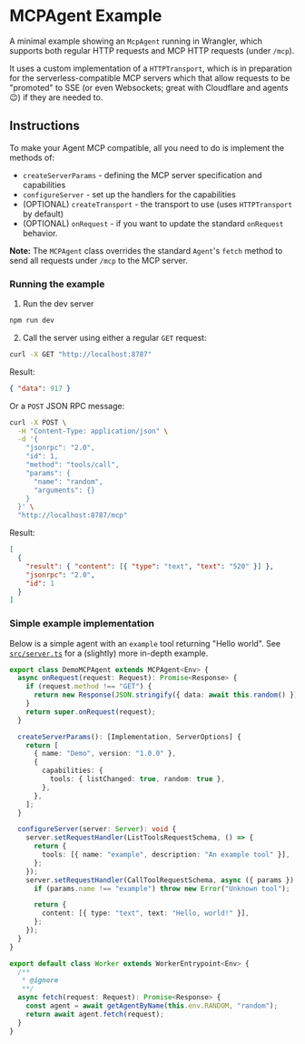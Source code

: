 # MCPAgent Example

A minimal example showing an `McpAgent` running in Wrangler, which supports both regular HTTP requests and MCP HTTP requests (under `/mcp`).

It uses a custom implementation of a `HTTPTransport`, which is in preparation for the serverless-compatible MCP servers which that allow requests to be "promoted" to SSE (or even Websockets; great with Cloudflare and agents 😉) if they are needed to.

## Instructions

To make your Agent MCP compatible, all you need to do is implement the methods of:

- `createServerParams` - defining the MCP server specification and capabilities
- `configureServer` - set up the handlers for the capabilities
- (OPTIONAL) `createTransport` - the transport to use (uses `HTTPTransport` by default)
- (OPTIONAL) `onRequest` - if you want to update the standard `onRequest` behavior.

**Note:** The `MCPAgent` class overrides the standard `Agent`'s `fetch` method to send all requests under `/mcp` to the MCP server.

### Running the example

1. Run the dev server

```sh
npm run dev
```

2. Call the server using either a regular `GET` request:

```sh
curl -X GET "http://localhost:8787"
```

Result:

```json
{ "data": 917 }
```

Or a `POST` JSON RPC message:

```sh
curl -X POST \
  -H "Content-Type: application/json" \
  -d '{
    "jsonrpc": "2.0",
    "id": 1,
    "method": "tools/call",
    "params": {
      "name": "random",
      "arguments": {}
    }
  }' \
  "http://localhost:8787/mcp"
```

Result:

```json
[
  {
    "result": { "content": [{ "type": "text", "text": "520" }] },
    "jsonrpc": "2.0",
    "id": 1
  }
]
```

### Simple example implementation

Below is a simple agent with an `example` tool returning "Hello world".
See [`src/server.ts`]("./src/server.ts") for a (slightly) more in-depth example.

```ts
export class DemoMCPAgent extends MCPAgent<Env> {
  async onRequest(request: Request): Promise<Response> {
    if (request.method !== "GET") {
      return new Response(JSON.stringify({ data: await this.random() }));
    }
    return super.onRequest(request);
  }

  createServerParams(): [Implementation, ServerOptions] {
    return [
      { name: "Demo", version: "1.0.0" },
      {
        capabilities: {
          tools: { listChanged: true, random: true },
        },
      },
    ];
  }

  configureServer(server: Server): void {
    server.setRequestHandler(ListToolsRequestSchema, () => {
      return {
        tools: [{ name: "example", description: "An example tool" }],
      };
    });
    server.setRequestHandler(CallToolRequestSchema, async ({ params }) => {
      if (params.name !== "example") throw new Error("Unknown tool");

      return {
        content: [{ type: "text", text: "Hello, world!" }],
      };
    });
  }
}

export default class Worker extends WorkerEntrypoint<Env> {
  /**
   * @ignore
   **/
  async fetch(request: Request): Promise<Response> {
    const agent = await getAgentByName(this.env.RANDOM, "random");
    return await agent.fetch(request);
  }
}
```
